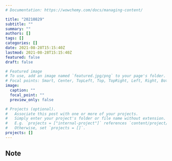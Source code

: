 ```yaml
---
# Documentation: https://wowchemy.com/docs/managing-content/

title: "20210829"
subtitle: ""
summary: ""
authors: []
tags: []
categories: []
date: 2021-08-28T15:15:40Z
lastmod: 2021-08-28T15:15:40Z
featured: false
draft: false

# Featured image
# To use, add an image named `featured.jpg/png` to your page's folder.
# Focal points: Smart, Center, TopLeft, Top, TopRight, Left, Right, BottomLeft, Bottom, BottomRight.
image:
  caption: ""
  focal_point: ""
  preview_only: false

# Projects (optional).
#   Associate this post with one or more of your projects.
#   Simply enter your project's folder or file name without extension.
#   E.g. `projects = ["internal-project"]` references `content/project/deep-learning/index.md`.
#   Otherwise, set `projects = []`.
projects: []
---
```


## Note

